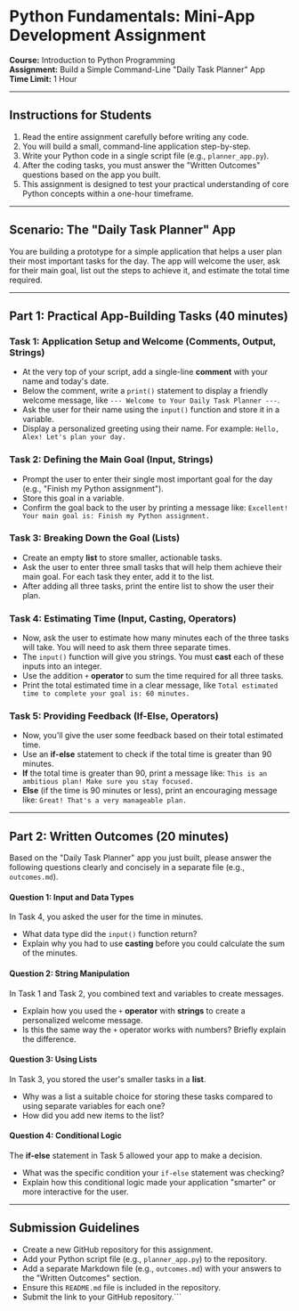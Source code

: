 # Python Fundamentals: Mini-App Development Assignment

**Course:** Introduction to Python Programming  
**Assignment:** Build a Simple Command-Line "Daily Task Planner" App  
**Time Limit:** 1 Hour

---

## Instructions for Students

1.  Read the entire assignment carefully before writing any code.
2.  You will build a small, command-line application step-by-step.
3.  Write your Python code in a single script file (e.g., `planner_app.py`).
4.  After the coding tasks, you must answer the "Written Outcomes" questions based on the app you built.
5.  This assignment is designed to test your practical understanding of core Python concepts within a one-hour timeframe.

---

## Scenario: The "Daily Task Planner" App

You are building a prototype for a simple application that helps a user plan their most important tasks for the day. The app will welcome the user, ask for their main goal, list out the steps to achieve it, and estimate the total time required.

---

## Part 1: Practical App-Building Tasks (40 minutes)

### Task 1: Application Setup and Welcome (Comments, Output, Strings)

*   At the very top of your script, add a single-line **comment** with your name and today's date.
*   Below the comment, write a `print()` statement to display a friendly welcome message, like `--- Welcome to Your Daily Task Planner ---`.
*   Ask the user for their name using the `input()` function and store it in a variable.
*   Display a personalized greeting using their name. For example: `Hello, Alex! Let's plan your day.`

### Task 2: Defining the Main Goal (Input, Strings)

*   Prompt the user to enter their single most important goal for the day (e.g., "Finish my Python assignment").
*   Store this goal in a variable.
*   Confirm the goal back to the user by printing a message like: `Excellent! Your main goal is: Finish my Python assignment.`

### Task 3: Breaking Down the Goal (Lists)

*   Create an empty **list** to store smaller, actionable tasks.
*   Ask the user to enter three small tasks that will help them achieve their main goal. For each task they enter, add it to the list.
*   After adding all three tasks, print the entire list to show the user their plan.

### Task 4: Estimating Time (Input, Casting, Operators)

*   Now, ask the user to estimate how many minutes each of the three tasks will take. You will need to ask them three separate times.
*   The `input()` function will give you strings. You must **cast** each of these inputs into an integer.
*   Use the addition `+` **operator** to sum the time required for all three tasks.
*   Print the total estimated time in a clear message, like `Total estimated time to complete your goal is: 60 minutes.`

### Task 5: Providing Feedback (If-Else, Operators)

*   Now, you'll give the user some feedback based on their total estimated time.
*   Use an **if-else** statement to check if the total time is greater than 90 minutes.
*   **If** the total time is greater than 90, print a message like: `This is an ambitious plan! Make sure you stay focused.`
*   **Else** (if the time is 90 minutes or less), print an encouraging message like: `Great! That's a very manageable plan.`

---

## Part 2: Written Outcomes (20 minutes)

Based on the "Daily Task Planner" app you just built, please answer the following questions clearly and concisely in a separate file (e.g., `outcomes.md`).

#### Question 1: Input and Data Types
In Task 4, you asked the user for the time in minutes.
*   What data type did the `input()` function return?
*   Explain why you had to use **casting** before you could calculate the sum of the minutes.

#### Question 2: String Manipulation
In Task 1 and Task 2, you combined text and variables to create messages.
*   Explain how you used the `+` **operator** with **strings** to create a personalized welcome message.
*   Is this the same way the `+` operator works with numbers? Briefly explain the difference.

#### Question 3: Using Lists
In Task 3, you stored the user's smaller tasks in a **list**.
*   Why was a list a suitable choice for storing these tasks compared to using separate variables for each one?
*   How did you add new items to the list?

#### Question 4: Conditional Logic
The **if-else** statement in Task 5 allowed your app to make a decision.
*   What was the specific condition your `if-else` statement was checking?
*   Explain how this conditional logic made your application "smarter" or more interactive for the user.

---

## Submission Guidelines

*   Create a new GitHub repository for this assignment.
*   Add your Python script file (e.g., `planner_app.py`) to the repository.
*   Add a separate Markdown file (e.g., `outcomes.md`) with your answers to the "Written Outcomes" section.
*   Ensure this `README.md` file is included in the repository.
*   Submit the link to your GitHub repository.```